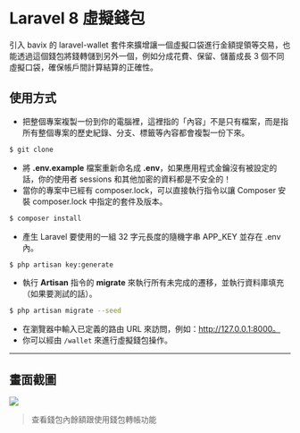 # Laravel 8 虛擬錢包

引入 bavix 的 laravel-wallet 套件來擴增讓一個虛擬口袋進行金額提領等交易，也能透過這個錢包將錢轉儲到另外一個，例如分成花費、保留、儲蓄成長 3 個不同虛擬口袋，確保帳戶間計算結算的正確性。

## 使用方式
- 把整個專案複製一份到你的電腦裡，這裡指的「內容」不是只有檔案，而是指所有整個專案的歷史紀錄、分支、標籤等內容都會複製一份下來。
```sh
$ git clone
```
- 將 __.env.example__ 檔案重新命名成 __.env__，如果應用程式金鑰沒有被設定的話，你的使用者 sessions 和其他加密的資料都是不安全的！
- 當你的專案中已經有 composer.lock，可以直接執行指令以讓 Composer 安裝 composer.lock 中指定的套件及版本。
```sh
$ composer install
```
- 產生 Laravel 要使用的一組 32 字元長度的隨機字串 APP_KEY 並存在 .env 內。
```sh
$ php artisan key:generate
```
- 執行 __Artisan__ 指令的 __migrate__ 來執行所有未完成的遷移，並執行資料庫填充（如果要測試的話）。
```sh
$ php artisan migrate --seed
```
- 在瀏覽器中輸入已定義的路由 URL 來訪問，例如：http://127.0.0.1:8000。
- 你可以經由 `/wallet` 來進行虛擬錢包操作。

----

## 畫面截圖
![](https://i.imgur.com/bR6QPcm.png)
> 查看錢包內餘額跟使用錢包轉帳功能